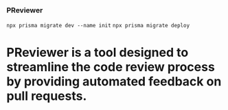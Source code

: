 ### PReviewer

```npx prisma migrate dev --name init```
```npx prisma migrate deploy```

# PReviewer is a tool designed to streamline the code review process by providing automated feedback on pull requests.